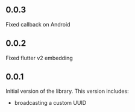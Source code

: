 ## 0.0.3

Fixed callback on Android

## 0.0.2

Fixed flutter v2 embedding

## 0.0.1

Initial version of the library. This version includes:
* broadcasting a custom UUID
